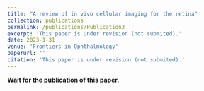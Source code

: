 ```yaml
---
title: "A review of in vivo cellular imaging for the retina"
collection: publications
permalink: /publications/Publication3
excerpt: 'This paper is under revision (not submited).'
date: 2023-1-31
venue: 'Frontiers in Ophthalmology'
paperurl: ''
citation: 'This paper is under revision (not submited).'
---
```


**Wait for the publication of this paper.**
